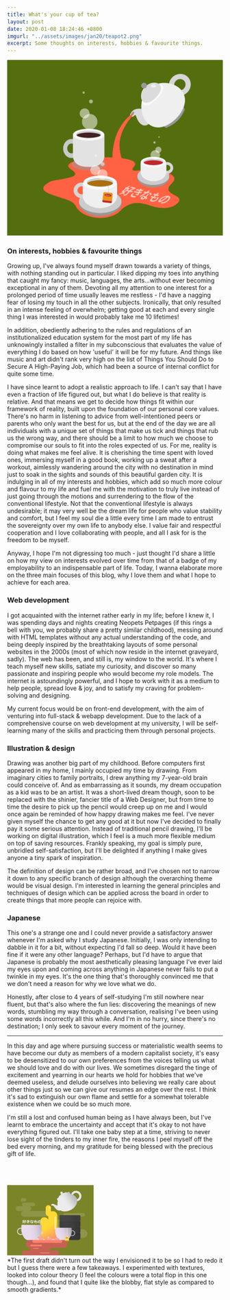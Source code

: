 ```yaml
---
title: What's your cup of tea?
layout: post
date: 2020-01-08 18:24:46 +0800
imgurl: "../assets/images/jan20/teapot2.png"
excerpt: Some thoughts on interests, hobbies & favourite things.
---
```


<div class="post-img"><img src="/assets/images/jan20/teapot2.png" /></div>

<h3>On interests, hobbies & favourite things</h3>

Growing up, I've always found myself drawn towards a variety of things, with nothing standing out in particular. I liked dipping my toes into anything that caught my fancy: music, languages, the arts...without ever becoming exceptional in any of them. Devoting all my attention to one interest for a prolonged period of time usually leaves me restless - I'd have a nagging fear of losing my touch in all the other subjects. Ironically, that only resulted in an intense feeling of overwhelm; getting good at each and every single thing I was interested in would probably take me 10 lifetimes!

In addition, obediently adhering to the rules and regulations of an institutionalized education system for the most part of my life has unknowingly installed a filter in my subconscious that evaluates the value of everything I do based on how 'useful' it will be for my future. And things like music and art didn't rank very high on the list of Things You Should Do to Secure A High-Paying Job, which had been a source of internal conflict for quite some time.

I have since learnt to adopt a realistic approach to life. I can't say that I have even a fraction of life figured out, but what I do believe is that reality is relative. And that means we get to decide how things fit within our framework of reality, built upon the foundation of our personal core values. There's no harm in listening to advice from well-intentioned peers or parents who only want the best for us, but at the end of the day we are all individuals with a unique set of things that make us tick and things that rub us the wrong way, and there should be a limit to how much we choose to compromise our souls to fit into the roles expected of us. For me, reality is doing what makes me feel alive. It is cherishing the time spent with loved ones, immersing myself in a good book, working up a sweat after a workout, aimlessly wandering around the city with no destination in mind just to soak in the sights and sounds of this beautiful garden city. It is indulging in all of my interests and hobbies, which add so much more colour and flavour to my life and fuel me with the motivation to truly live instead of just going through the motions and surrendering to the flow of the conventional lifestyle. Not that the conventional lifestyle is always undesirable; it may very well be the dream life for people who value stability and comfort, but I feel my soul die a little every time I am made to entrust the sovereignty over my own life to anybody else. I value fair and respectful cooperation and I love collaborating with people, and all I ask for is the freedom to be myself.

Anyway, I hope I'm not digressing too much - just thought I'd share a little on how my view on interests evolved over time from that of a badge of my employability to an indispensable part of life. Today, I wanna elaborate more on the three main focuses of this blog, why I love them and what I hope to achieve for each area.

<h3>Web development</h3>
I got acquainted with the internet rather early in my life; before I knew it, I was spending days and nights creating Neopets Petpages (if this rings a bell with you, we probably share a pretty similar childhood), messing around with HTML templates without any actual understanding of the code, and being deeply inspired by the breathtaking layouts of some personal websites in the 2000s (most of which now reside in the internet graveyard, sadly). The web has been, and still is, my window to the world. It's where I teach myself new skills, satiate my curiosity, and discover so many passionate and inspiring people who would become my role models. The internet is astoundingly powerful, and I hope to work with it as a medium to help people, spread love & joy, and to satisfy my craving for problem-solving and designing.

My current focus would be on front-end development, with the aim of venturing into full-stack & webapp development. Due to the lack of a comprehensive course on web development at my university, I will be self-learning many of the skills and practicing them through personal projects.

<h3>Illustration & design</h3>
Drawing was another big part of my childhood. Before computers first appeared in my home, I mainly occupied my time by drawing. From imaginary cities to family portraits, I drew anything my 7-year-old brain could conceive of. And as embarrassing as it sounds, my dream occupation as a kid was to be an artist. It was a short-lived dream though, soon to be replaced with the shinier, fancier title of a Web Designer, but from time to time the desire to pick up the pencil would creep up on me and I would once again be reminded of how happy drawing makes me feel. I've never given myself the chance to get any good at it but now I've decided to finally pay it some serious attention. Instead of traditional pencil drawing, I'll be working on digital illustration, which I feel is a much more flexible medium on top of saving resources. Frankly speaking, my goal is simply pure, unbridled self-satisfaction, but I'll be delighted if anything I make gives anyone a tiny spark of inspiration.

The definition of design can be rather broad, and I've chosen not to narrow it down to any specific branch of design although the overarching theme would be visual design. I'm interested in learning the general principles and techniques of design which can be applied across the board in order to create things that more people can rejoice with.

<h3>Japanese</h3>
This one's a strange one and I could never provide a satisfactory answer whenever I'm asked why I study Japanese. Initially, I was only intending to dabble in it for a bit, without expecting I'd fall so deep. Would it have been fine if it were any other language? Perhaps, but I'd have to argue that Japanese is probably the most aesthetically pleasing language I've ever laid my eyes upon and coming across anything in Japanese never fails to put a twinkle in my eyes. It's the one thing that's thoroughly convinced me that we don't need a reason for why we love what we do.

Honestly, after close to 4 years of self-studying I'm still nowhere near fluent, but that's also where the fun lies: discovering the meanings of new words, stumbling my way through a conversation, realising I've been using some words incorrectly all this while. And I'm in no hurry, since there's no destination; I only seek to savour every moment of the journey.

<hr>
In this day and age where pursuing success or materialistic wealth seems to have become our duty as members of a modern capitalist society, it's easy to be desensitized to our own preferences from the voices telling us what we should love and do with our lives. We sometimes disregard the tinge of excitement and yearning in our hearts we hold for hobbies that we've deemed useless, and delude ourselves into believing we really care about other things just so we can give our resumes an edge over the rest. I think it's sad to extinguish our own flame and settle for a somewhat tolerable existence when we could be so much more.

I'm still a lost and confused human being as I have always been, but I've learnt to embrace the uncertainty and accept that it's okay to not have everything figured out. I'll take one baby step at a time, striving to never lose sight of the tinders to my inner fire, the reasons I peel myself off the bed every morning, and my gratitude for being blessed with the precious gift of life.
<br><br>
<br><br>

<!-- images -->

<div class="post-img" style="width:40%"><img src="/assets/images/jan20/teapot.png" /></div>
*The first draft didn't turn out the way I envisioned it to be so I had to redo it but I guess there were a few takeaways. I experimented with textures, looked into colour theory (I feel the colours were a total flop in this one though...), and found that I quite like the blobby, flat style as compared to smooth gradients.*
